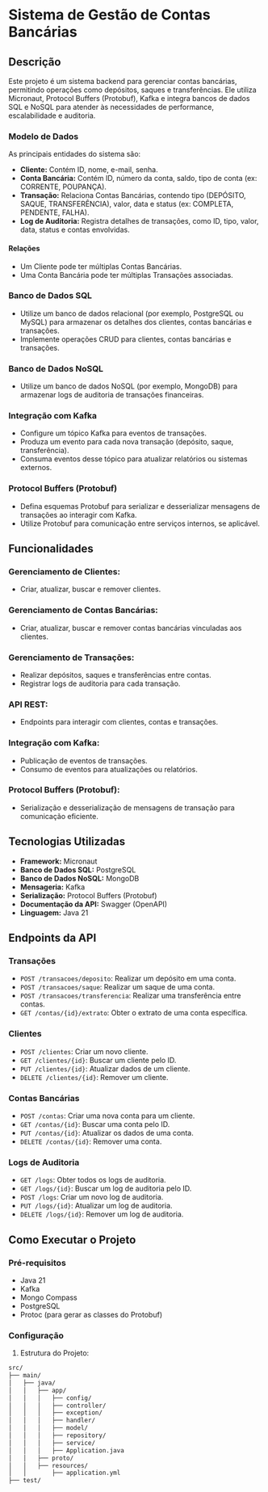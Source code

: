 # Sistema de Gestão de Contas Bancárias

## Descrição
Este projeto é um sistema backend para gerenciar contas bancárias, permitindo operações como depósitos, saques e transferências. Ele utiliza Micronaut, Protocol Buffers (Protobuf), Kafka e integra bancos de dados SQL e NoSQL para atender às necessidades de performance, escalabilidade e auditoria.

### Modelo de Dados
As principais entidades do sistema são:
- **Cliente:** Contém ID, nome, e-mail, senha.
- **Conta Bancária:** Contém ID, número da conta, saldo, tipo de conta (ex: CORRENTE, POUPANÇA).
- **Transação:** Relaciona Contas Bancárias, contendo tipo (DEPÓSITO, SAQUE, TRANSFERÊNCIA), valor, data e status (ex: COMPLETA, PENDENTE, FALHA).
- **Log de Auditoria:** Registra detalhes de transações, como ID, tipo, valor, data, status e contas envolvidas.

#### Relações
- Um Cliente pode ter múltiplas Contas Bancárias.
- Uma Conta Bancária pode ter múltiplas Transações associadas.

### Banco de Dados SQL
- Utilize um banco de dados relacional (por exemplo, PostgreSQL ou MySQL) para armazenar os detalhes dos clientes, contas bancárias e transações.
- Implemente operações CRUD para clientes, contas bancárias e transações.

### Banco de Dados NoSQL
- Utilize um banco de dados NoSQL (por exemplo, MongoDB) para armazenar logs de auditoria de transações financeiras.

### Integração com Kafka
- Configure um tópico Kafka para eventos de transações.
- Produza um evento para cada nova transação (depósito, saque, transferência).
- Consuma eventos desse tópico para atualizar relatórios ou sistemas externos.

### Protocol Buffers (Protobuf)
- Defina esquemas Protobuf para serializar e desserializar mensagens de transações ao interagir com Kafka.
- Utilize Protobuf para comunicação entre serviços internos, se aplicável.

## Funcionalidades

### Gerenciamento de Clientes:
- Criar, atualizar, buscar e remover clientes.

### Gerenciamento de Contas Bancárias:
- Criar, atualizar, buscar e remover contas bancárias vinculadas aos clientes.

### Gerenciamento de Transações:
- Realizar depósitos, saques e transferências entre contas.
- Registrar logs de auditoria para cada transação.

### API REST:
- Endpoints para interagir com clientes, contas e transações.

### Integração com Kafka:
- Publicação de eventos de transações.
- Consumo de eventos para atualizações ou relatórios.

### Protocol Buffers (Protobuf):
- Serialização e desserialização de mensagens de transação para comunicação eficiente.

## Tecnologias Utilizadas
- **Framework:** Micronaut
- **Banco de Dados SQL:** PostgreSQL
- **Banco de Dados NoSQL:** MongoDB
- **Mensageria:** Kafka
- **Serialização:** Protocol Buffers (Protobuf)
- **Documentação da API:** Swagger (OpenAPI)
- **Linguagem:** Java 21

## Endpoints da API

### Transações
- `POST /transacoes/deposito`: Realizar um depósito em uma conta.
- `POST /transacoes/saque`: Realizar um saque de uma conta.
- `POST /transacoes/transferencia`: Realizar uma transferência entre contas.
- `GET /contas/{id}/extrato`: Obter o extrato de uma conta específica.

### Clientes
- `POST /clientes`: Criar um novo cliente.
- `GET /clientes/{id}`: Buscar um cliente pelo ID.
- `PUT /clientes/{id}`: Atualizar dados de um cliente.
- `DELETE /clientes/{id}`: Remover um cliente.

### Contas Bancárias
- `POST /contas`: Criar uma nova conta para um cliente.
- `GET /contas/{id}`: Buscar uma conta pelo ID.
- `PUT /contas/{id}`: Atualizar os dados de uma conta.
- `DELETE /contas/{id}`: Remover uma conta.

### Logs de Auditoria
- `GET /logs`: Obter todos os logs de auditoria.
- `GET /logs/{id}`: Buscar um log de auditoria pelo ID.
- `POST /logs`: Criar um novo log de auditoria.
- `PUT /logs/{id}`: Atualizar um log de auditoria.
- `DELETE /logs/{id}`: Remover um log de auditoria.

## Como Executar o Projeto

### Pré-requisitos
- Java 21
- Kafka
- Mongo Compass
- PostgreSQL
- Protoc (para gerar as classes do Protobuf)

### Configuração
1. Estrutura do Projeto:
```bash
src/
├── main/
│   ├── java/
│   │   ├── app/
│   │   │   ├── config/
│   │   │   ├── controller/
│   │   │   ├── exception/
│   │   │   ├── handler/
│   │   │   ├── model/
│   │   │   ├── repository/
│   │   │   ├── service/
│   │   │   ├── Application.java
│   │   ├── proto/
│   │   ├── resources/
│   │       ├── application.yml
├── test/
```